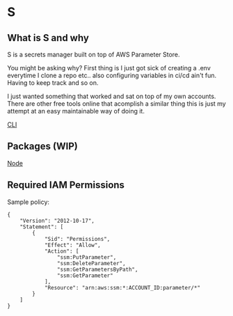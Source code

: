 # S

## What is S and why
S is a secrets manager built on top of AWS Parameter Store. 

You might be asking why? First thing is I just got sick of creating a .env
everytime I clone a repo etc.. also configuring variables in ci/cd ain't fun.
Having to keep track and so on.

I just wanted something that worked and sat on top of my own accounts. There
are other free tools online that acomplish a similar thing this is just my
attempt at an easy maintainable way of doing it.

[CLI](cli)

## Packages (WIP)
[Node](packages/node)

## Required IAM Permissions
Sample policy:
```
{
    "Version": "2012-10-17",
    "Statement": [
        {
            "Sid": "Permissions",
            "Effect": "Allow",
            "Action": [
                "ssm:PutParameter",
                "ssm:DeleteParameter",
                "ssm:GetParametersByPath",
                "ssm:GetParameter"
            ],
            "Resource": "arn:aws:ssm:*:ACCOUNT_ID:parameter/*"
        }
    ]
}
```
